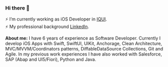 ### Hi there 👋

⚡ I’m currently working as iOS Developer in [IQUI](https://iquii.com).<br>
⚡ My professional background [LinkedIn](https://www.linkedin.com/in/berardinelli-luca/).

**About me:**
I have 6 years of experience as Software Developer.
Currently I develop iOS Apps with Swift, SwiftUI, UIKit, Anchorage, Clean Architecture, MVC/MVVM/Coordinators patterns, DiffableDataSource Collections,
Git and Agile. In my previous work experiences I have also worked with Salesforce, SAP (Abap and UI5/Fiori), Python and Java.
